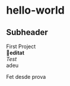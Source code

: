 # hello-world
## Subheader
First Project
<br/>
🧊**editat**
<br/>
*Test*
<br/>
adeu

Fet desde prova
